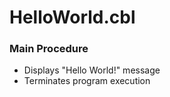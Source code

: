 # HelloWorld.cbl

### Main Procedure
- Displays "Hello World!" message
- Terminates program execution
